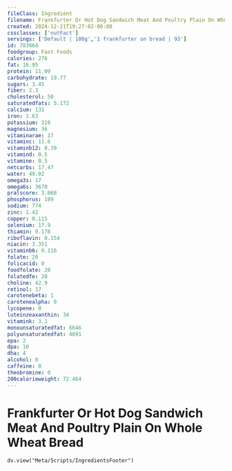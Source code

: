 ```yaml
---
fileClass: Ingredient
filename: Frankfurter Or Hot Dog Sandwich Meat And Poultry Plain On Whole Wheat Bread
created: 2024-12-21T19:27:02-06:00
cssclasses: ['nutFact']
servings: ['Default | 100g','1 frankfurter on bread | 93']
id: 783664
foodgroup: Fast Foods
calories: 276
fat: 16.95
protein: 11.09
carbohydrate: 19.77
sugars: 3.45
fiber: 2.3
cholesterol: 50
saturatedfats: 5.172
calcium: 131
iron: 1.63
potassium: 318
magnesium: 36
vitaminarae: 17
vitaminc: 11.6
vitaminb12: 0.39
vitamind: 0.5
vitamine: 0.5
netcarbs: 17.47
water: 49.02
omega3s: 17
omega6s: 3670
pralscore: 3.068
phosphorus: 189
sodium: 774
zinc: 1.42
copper: 0.115
selenium: 17.9
thiamin: 0.178
riboflavin: 0.154
niacin: 3.351
vitaminb6: 0.116
folate: 20
folicacid: 0
foodfolate: 20
folatedfe: 20
choline: 42.9
retinol: 17
carotenebeta: 1
carotenealpha: 0
lycopene: 0
luteinzeaxanthin: 34
vitamink: 3.1
monounsaturatedfat: 6646
polyunsaturatedfat: 4091
epa: 2
dpa: 10
dha: 4
alcohol: 0
caffeine: 0
theobromine: 0
200calorieweight: 72.464
---
```


# Frankfurter Or Hot Dog Sandwich Meat And Poultry Plain On Whole Wheat Bread

```dataviewjs
dv.view("Meta/Scripts/IngredientsFooter")
```
